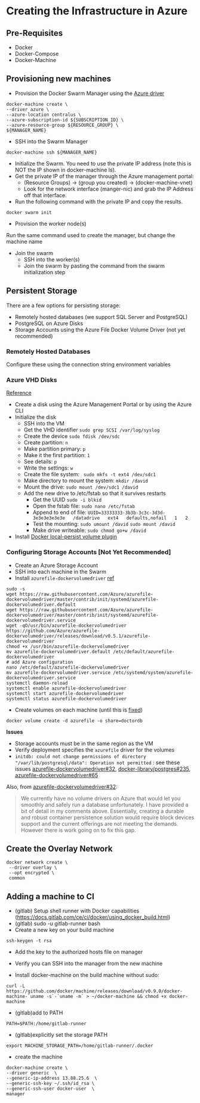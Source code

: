 # Creating the Infrastructure in Azure

## Pre-Requisites

- Docker
- Docker-Compose
- Docker-Machine

## Provisioning new machines

- Provision the Docker Swarm Manager using the [Azure driver](https://docs.docker.com/machine/drivers/azure/)

```
docker-machine create \
--driver azure \
--azure-location centralus \
--azure-subscription-id ${SUBSCRIPTION_ID} \
--azure-resource-group ${RESOURCE_GROUP} \
${MANAGER_NAME}
```

- SSH into the Swarm Manager

```
docker-machine ssh ${MANAGER_NAME}
```

- Initialize the Swarm. You need to use the private IP address (note this is NOT the IP shown in docker-machine ls). 
 - Get the private IP of the manager through the Azure management portal: 
   - (Resource Groups) -> (group you created) -> (docker-machine-vnet)
   - Look for the network interface (manger-nic) and grab the IP Address off that interface.
 - Run the following command with the private IP and copy the results.

```
docker swarm init
```

- Provision the worker node(s)

Run the same command used to create the manager, but change the machine name

- Join the swarm
  - SSH into the worker(s)
  - Join the swarm by pasting the command from the swarm initialization step

## Persistent Storage

There are a few options for persisting storage:

- Remotely hosted databases (we support SQL Server and PostgreSQL)
- PostgreSQL on Azure Disks
- Storage Accounts using the Azure File Docker Volume Driver (not yet recommended)

### Remotely Hosted Databases

Configure these using the connection string environment variables

### Azure VHD Disks

[Reference](https://docs.microsoft.com/en-us/azure/virtual-machines/virtual-machines-linux-classic-attach-disk)

- Create a disk using the Azure Management Portal or by using the Azure CLI
- Initialize the disk
  - SSH into the VM
  - Get the VHD identifier `sudo grep SCSI /var/log/syslog`
  - Create the device `sudo fdisk /dev/sdc`
  - Create partition: `n`
  - Make partition primary: `p`
  - Make it the first partition: `1`
  - See details: `p`
  - Write the settings: `w`
  - Create the file system: ` sudo mkfs -t ext4 /dev/sdc1`
  - Make directory to mount the system: `mkdir /david`
  - Mount the drive: `sudo mount /dev/sdc1 /david`
  - Add the new drive to /etc/fstab so that it survives restarts
    - Get the UUID `sudo -i blkid`
    - Open the fstab file: `sudo nano /etc/fstab`
    - Append to end of file: `UUID=33333333-3b3b-3c3c-3d3d-3e3e3e3e3e3e   /datadrive   ext4   defaults,nofail   1   2`
    - Test the mounting: `sudo umount /david` `sudo mount /david`
    - Make drive writeable: `sudo chmod go+w /david`
- Install [Docker local-persist volume plugin](https://github.com/CWSpear/local-persist)

### Configuring Storage Accounts [Not Yet Recommended]

- Create an Azure Storage Account
- SSH into each machine in the Swarm
- Install `azurefile-dockervolumedriver` [ref](https://github.com/Azure/azurefile-dockervolumedriver/blob/master/contrib/init/systemd/README.md)
```
sudo -s
wget https://raw.githubusercontent.com/Azure/azurefile-dockervolumedriver/master/contrib/init/systemd/azurefile-dockervolumedriver.default
wget https://raw.githubusercontent.com/Azure/azurefile-dockervolumedriver/master/contrib/init/systemd/azurefile-dockervolumedriver.service
wget -qO/usr/bin/azurefile-dockervolumedriver https://github.com/Azure/azurefile-dockervolumedriver/releases/download/v0.5.1/azurefile-dockervolumedriver
chmod +x /usr/bin/azurefile-dockervolumedriver
mv azurefile-dockervolumedriver.default /etc/default/azurefile-dockervolumedriver
# add Azure configuration
nano /etc/default/azurefile-dockervolumedriver
mv azurefile-dockervolumedriver.service /etc/systemd/system/azurefile-dockervolumedriver.service
systemctl daemon-reload
systemctl enable azurefile-dockervolumedriver
systemctl start azurefile-dockervolumedriver
systemctl status azurefile-dockervolumedriver
```
- Create volumes on each machine (until this is [fixed](https://github.com/Azure/azurefile-dockervolumedriver/issues/81))
```
docker volume create -d azurefile -o share=doctordb
```

**Issues**

- Storage accounts must be in the same region as the VM
- Verify deployment specifies the `azurefile` driver for the volumes
- `initdb: could not change permissions of directory "/var/lib/postgresql/data": Operation not permitted` : see these issues [azurefile-dockervolumedriver#32](https://github.com/Azure/azurefile-dockervolumedriver/issues/32), [docker-library/postgres#235](https://github.com/docker-library/postgres/issues/235), [azurefile-dockervolumedriver#65](https://github.com/Azure/azurefile-dockervolumedriver/issues/65)

Also, from [azurefile-dockervolumedriver#32](https://github.com/Azure/azurefile-dockervolumedriver/issues/32#issuecomment-227664566):

> We currently have no volume drivers on Azure that would let you smoothly and safely run a database unfortunately. I have provided a bit of detail in my comments above. Essentially, creating a durable and robust container persistence solution would require block devices support and the current offerings are not meeting the demands. However there is work going on to fix this gap.
 
## Create the Overlay Network
 
 ```
 docker network create \
  --driver overlay \
  --opt encrypted \
  common
 ```
 
## Adding a machine to CI
 
- (gitlab) Setup shell runner with Docker capabilities (https://docs.gitlab.com/ce/ci/docker/using_docker_build.html)
- (gitlab) sudo -u gitlab-runner bash
- Create a new key on your build machine

```
ssh-keygen -t rsa
```

- Add the key to the authorized hosts file on manager

- Verify you can SSH into the manager from the new machine


- Install docker-machine on the build machine without sudo:

```
curl -L https://github.com/docker/machine/releases/download/v0.9.0/docker-machine-`uname -s`-`uname -m` > ~/docker-machine && chmod +x docker-machine
```

- (gitlab)add to PATH 
```
PATH=$PATH:/home/gitlab-runner
```


- (gitlab)explicitly set the storage PATH
```
export MACHINE_STORAGE_PATH=/home/gitlab-runner/.docker
```

- create the machine

```
docker-machine create \
--driver generic  \
--generic-ip-address 13.88.25.6  \
--generic-ssh-key ~/.ssh/id_rsa \
--generic-ssh-user docker-user  \
manager
```
